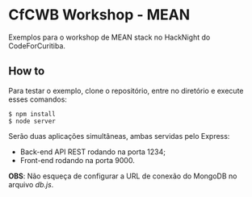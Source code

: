 # CfCWB Workshop - MEAN

Exemplos para o workshop de MEAN stack no HackNight do CodeForCuritiba.

## How to

Para testar o exemplo, clone o repositório, entre no diretório e execute esses
comandos:
```
$ npm install
$ node server
```

Serão duas aplicações simultâneas, ambas servidas pelo Express: 

* Back-end API REST rodando na porta 1234;
* Front-end rodando na porta 9000.

**OBS**: Não esqueça de configurar a URL de conexão do MongoDB no arquivo 
*db.js*.

